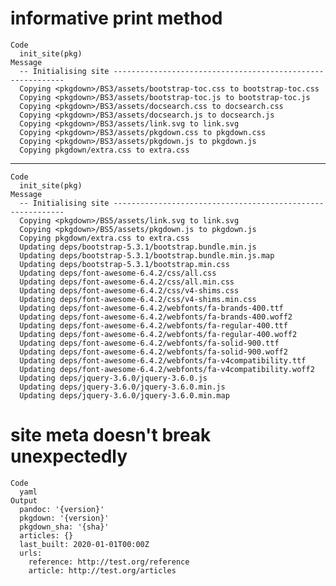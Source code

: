 # informative print method

    Code
      init_site(pkg)
    Message
      -- Initialising site -----------------------------------------------------------
      Copying <pkgdown>/BS3/assets/bootstrap-toc.css to bootstrap-toc.css
      Copying <pkgdown>/BS3/assets/bootstrap-toc.js to bootstrap-toc.js
      Copying <pkgdown>/BS3/assets/docsearch.css to docsearch.css
      Copying <pkgdown>/BS3/assets/docsearch.js to docsearch.js
      Copying <pkgdown>/BS3/assets/link.svg to link.svg
      Copying <pkgdown>/BS3/assets/pkgdown.css to pkgdown.css
      Copying <pkgdown>/BS3/assets/pkgdown.js to pkgdown.js
      Copying pkgdown/extra.css to extra.css

---

    Code
      init_site(pkg)
    Message
      -- Initialising site -----------------------------------------------------------
      Copying <pkgdown>/BS5/assets/link.svg to link.svg
      Copying <pkgdown>/BS5/assets/pkgdown.js to pkgdown.js
      Copying pkgdown/extra.css to extra.css
      Updating deps/bootstrap-5.3.1/bootstrap.bundle.min.js
      Updating deps/bootstrap-5.3.1/bootstrap.bundle.min.js.map
      Updating deps/bootstrap-5.3.1/bootstrap.min.css
      Updating deps/font-awesome-6.4.2/css/all.css
      Updating deps/font-awesome-6.4.2/css/all.min.css
      Updating deps/font-awesome-6.4.2/css/v4-shims.css
      Updating deps/font-awesome-6.4.2/css/v4-shims.min.css
      Updating deps/font-awesome-6.4.2/webfonts/fa-brands-400.ttf
      Updating deps/font-awesome-6.4.2/webfonts/fa-brands-400.woff2
      Updating deps/font-awesome-6.4.2/webfonts/fa-regular-400.ttf
      Updating deps/font-awesome-6.4.2/webfonts/fa-regular-400.woff2
      Updating deps/font-awesome-6.4.2/webfonts/fa-solid-900.ttf
      Updating deps/font-awesome-6.4.2/webfonts/fa-solid-900.woff2
      Updating deps/font-awesome-6.4.2/webfonts/fa-v4compatibility.ttf
      Updating deps/font-awesome-6.4.2/webfonts/fa-v4compatibility.woff2
      Updating deps/jquery-3.6.0/jquery-3.6.0.js
      Updating deps/jquery-3.6.0/jquery-3.6.0.min.js
      Updating deps/jquery-3.6.0/jquery-3.6.0.min.map

# site meta doesn't break unexpectedly

    Code
      yaml
    Output
      pandoc: '{version}'
      pkgdown: '{version}'
      pkgdown_sha: '{sha}'
      articles: {}
      last_built: 2020-01-01T00:00Z
      urls:
        reference: http://test.org/reference
        article: http://test.org/articles
      

